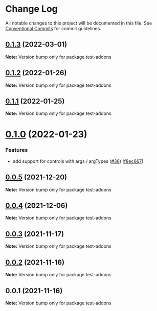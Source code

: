# Change Log

All notable changes to this project will be documented in this file.
See [Conventional Commits](https://conventionalcommits.org) for commit guidelines.

## [0.1.3](https://github.com/tajo/ladle/compare/test-addons@0.1.2...test-addons@0.1.3) (2022-03-01)

**Note:** Version bump only for package test-addons





## [0.1.2](https://github.com/tajo/ladle/compare/test-addons@0.1.1...test-addons@0.1.2) (2022-01-26)

**Note:** Version bump only for package test-addons





## [0.1.1](https://github.com/tajo/ladle/compare/test-addons@0.1.0...test-addons@0.1.1) (2022-01-25)

**Note:** Version bump only for package test-addons





# [0.1.0](https://github.com/tajo/ladle/compare/test-addons@0.0.5...test-addons@0.1.0) (2022-01-23)


### Features

* add support for controls with args / argTypes ([#38](https://github.com/tajo/ladle/issues/38)) ([f8ec667](https://github.com/tajo/ladle/commit/f8ec6679fe7fcd508ca445dbca449549920caba8))





## [0.0.5](https://github.com/tajo/ladle/compare/test-addons@0.0.4...test-addons@0.0.5) (2021-12-20)

**Note:** Version bump only for package test-addons





## [0.0.4](https://github.com/tajo/ladle/compare/test-addons@0.0.3...test-addons@0.0.4) (2021-12-06)

**Note:** Version bump only for package test-addons





## [0.0.3](https://github.com/tajo/ladle/compare/test-addons@0.0.2...test-addons@0.0.3) (2021-11-17)

**Note:** Version bump only for package test-addons





## [0.0.2](https://github.com/tajo/ladle/compare/test-addons@0.0.1...test-addons@0.0.2) (2021-11-16)

**Note:** Version bump only for package test-addons





## 0.0.1 (2021-11-16)

**Note:** Version bump only for package test-addons
